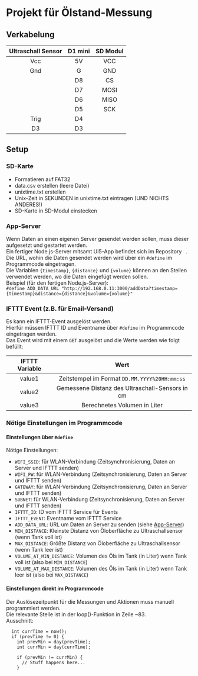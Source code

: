 # Projekt für Ölstand-Messung

## Verkabelung
| Ultraschall Sensor | D1 mini | SD Modul |
|:------------------:|:-------:|:--------:|
|         Vcc        |    5V   |    VCC   |
|         Gnd        |    G    |    GND   |
|                    |    D8   |    CS    |
|                    |    D7   |   MOSI   |
|                    |    D6   |   MISO   |
|                    |    D5   |    SCK   |
|        Trig        |    D4   |          |
|         D3         |    D3   |          |

## Setup
### SD-Karte
* Formatieren auf FAT32
* data.csv erstellen (leere Datei)
* unixtime.txt erstellen
* Unix-Zeit in SEKUNDEN in unixtime.txt eintragen (UND NICHTS ANDERES!)
* SD-Karte in SD-Modul einstecken

### App-Server
Wenn Daten an einen eigenen Server gesendet werden sollen, muss dieser aufgesetzt und gestartet werden.  
Ein fertiger Node.js-Server mitsamt UI5-App befindet sich im Repository ` `.
Die URL, wohin die Daten gesendet werden wird über ein `#define` im Programmcode eingetragen.  
Die Variablen `{timestamp}`, `{distance}` und `{volume}` können an den Stellen verwendet werden, wo die Daten eingefügt werden sollen.  
Beispiel (für den fertigen Node.js-Server):  
`#define ADD_DATA_URL "http://192.168.0.11:3000/addData?timestamp={timestamp}&distance={distance}&volume={volume}"`

### IFTTT Event (z.B. für Email-Versand)
Es kann ein IFTTT-Event ausgelöst werden.  
Hierfür müssen IFTTT ID und Eventname über `#define` im Programmcode eingetragen werden.  
Das Event wird mit einem `GET` ausgelöst und die Werte werden wie folgt befüllt:  

| IFTTT Variable |                       Wert                      |
|:--------------:|:-----------------------------------------------:|
|     value1     |  Zeitstempel im Format `DD.MM.YYYY%20HH:mm:ss`  |
|     value2     | Gemessene Distanz des Ultraschall-Sensors in cm |
|     value3     |           Berechnetes Volumen in Liter          |

### Nötige Einstellungen im Programmcode
#### Einstellungen über `#define`
Nötige Einstellungen:
* `WIFI_SSID`: für WLAN-Verbindung (Zeitsynchronisierung, Daten an Server und IFTTT senden)
* `WIFI_PW`: für WLAN-Verbindung (Zeitsynchronisierung, Daten an Server und IFTTT senden)
* `GATEWAY`: für WLAN-Verbindung (Zeitsynchronisierung, Daten an Server und IFTTT senden)
* `SUBNET`: für WLAN-Verbindung (Zeitsynchronisierung, Daten an Server und IFTTT senden)
* `IFTTT_ID`: ID vom IFTTT Service für Events
* `IFTTT_EVENT`: Eventname vom IFTTT Service
* `ADD_DATA_URL`: URL um Daten an Server zu senden (siehe [App-Server](App-Server))
* `MIN_DISTANCE`: Kleinste Distanz von Öloberfläche zu Ultraschallsensor (wenn Tank voll ist)
* `MAX_DISTANCE`: Größte Distanz von Öloberfläche zu Ultraschallsensor (wenn Tank leer ist)
* `VOLUME_AT_MIN_DISTANCE`: Volumen des Öls im Tank (in Liter) wenn Tank voll ist (also bei `MIN_DISTANCE`)
* `VOLUME_AT_MAX_DISTANCE`: Volumen des Öls im Tank (in Liter) wenn Tank leer ist (also bei `MAX_DISTANCE`)

#### Einstellungen direkt im Programmcode
Der Auslösezeitpunkt für die Messungen und Aktionen muss manuell programmiert werden.  
Die relevante Stelle ist in der loop()-Funktion in Zeile ~83.  
Ausschnitt:
```
  int currTime = now();
  if (prevTime != 0) {
    int prevMin = day(prevTime);
    int currMin = day(currTime);

    if (prevMin != currMin) {
      // Stuff happens here...
    }
```
